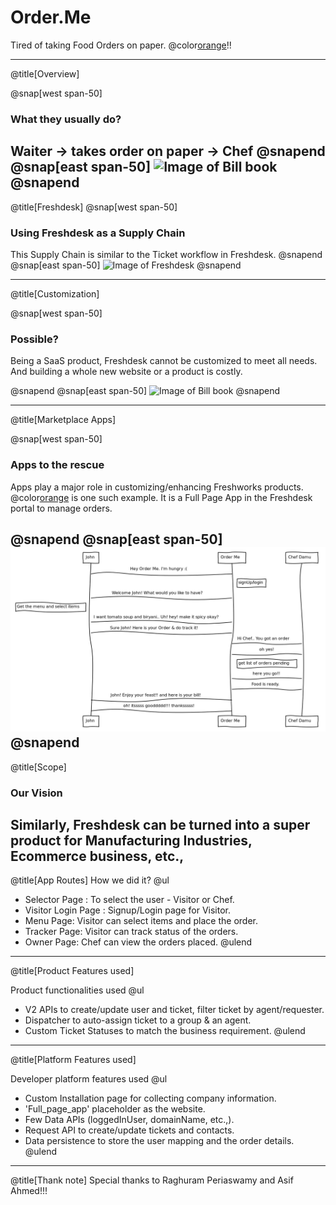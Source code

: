 # Order.Me

Tired of taking Food Orders on paper. @color[orange](`Order.Me`)!!

---
@title[Overview]

@snap[west span-50]
### What they usually do?  
Waiter -> takes order on paper -> Chef
@snapend
@snap[east span-50]
![Image of Bill book](https://i.dailymail.co.uk/i/pix/2015/10/13/15/2D5F757400000578-3269275-image-a-95_1444747295686.jpg)
@snapend
---
@title[Freshdesk]
@snap[west span-50]
###  Using Freshdesk as a Supply Chain
This Supply Chain is similar to the Ticket workflow in Freshdesk. 
@snapend
@snap[east span-50]
![Image of Freshdesk](https://freshdesk.com/assets/images/freshdesk/bucket/custom/help-desk-customization-89f0176f.svg)
@snapend

---
@title[Customization]

@snap[west span-50]
###  Possible?
Being a SaaS product, Freshdesk cannot be customized to meet all needs.
And building a whole new website or a product is costly.

@snapend
@snap[east span-50]
![Image of Bill book](https://media1.tenor.com/images/62eb0c748702f88829a482eacf3b6e18/tenor.gif)
@snapend

---
@title[Marketplace Apps]

@snap[west span-50]
### Apps to the rescue
Apps play a major role in customizing/enhancing Freshworks products.
@color[orange](`Order.Me`) is one such example. It is a Full Page App in the Freshdesk portal to manage orders.


@snapend
@snap[east span-50]
![Order.Me](template/img/orderMe.png)
@snapend
---
@title[Scope]
### Our Vision
Similarly, Freshdesk can be turned into a super product for Manufacturing Industries, Ecommerce business, etc., 
---
@title[App Routes]
How we did it?
@ul
- Selector Page : To select the user - Visitor or Chef.
- Visitor Login Page : Signup/Login page for Visitor.
- Menu Page: Visitor can select items and place the order.
- Tracker Page: Visitor can track status of the orders.
- Owner Page: Chef can view the orders placed.
@ulend

---
@title[Product Features used]

Product functionalities used
@ul
- V2 APIs to create/update user and ticket, filter ticket by agent/requester.
- Dispatcher to auto-assign ticket to a group & an agent.
- Custom Ticket Statuses to match the business requirement.
@ulend

---
@title[Platform Features used]

Developer platform features used
@ul
- Custom Installation page for collecting company information.
- 'Full_page_app' placeholder as the website.
- Few Data APIs (loggedInUser, domainName, etc.,).
- Request API to create/update tickets and contacts.
- Data persistence to store the user mapping and the order details.
@ulend
---
@title[Thank note]
Special thanks to Raghuram Periaswamy and Asif Ahmed!!!
